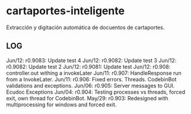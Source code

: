 # cartaportes-inteligente
Extracción y digitación automática de docuentos de cartaportes.

## LOG
Jun/12: r0.9083: Update test 4
Jun/12: r0.9082: Update test 3
Jun/12: r0.9082: Update test 2
Jun/12: r0.9081: Update test
Jun/12: r0.908:  controller.out withing a invokeLater
Jun/11: r0.907:  HandleResponse run from a InvokeLater.
Jun/11: r0.906:  Fixed errors. Threads. CodebinBot validations and exceptions.
Jun/06: r0.905:  Server messages to GUI. Ecudoc Exceptions 
Jun/04: r0.904:  Testing processes vs threads, forced exit, own thread for CodebinBot.
May/29: r0.903:  Redesigned with multiprocessing for windows and forced exit.


